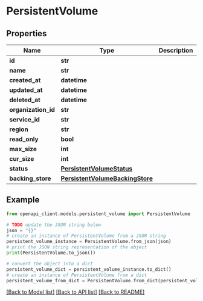 # PersistentVolume


## Properties

Name | Type | Description | Notes
------------ | ------------- | ------------- | -------------
**id** | **str** |  | [optional] 
**name** | **str** |  | [optional] 
**created_at** | **datetime** |  | [optional] 
**updated_at** | **datetime** |  | [optional] 
**deleted_at** | **datetime** |  | [optional] 
**organization_id** | **str** |  | [optional] 
**service_id** | **str** |  | [optional] 
**region** | **str** |  | [optional] 
**read_only** | **bool** |  | [optional] 
**max_size** | **int** |  | [optional] 
**cur_size** | **int** |  | [optional] 
**status** | [**PersistentVolumeStatus**](PersistentVolumeStatus.md) |  | [optional] 
**backing_store** | [**PersistentVolumeBackingStore**](PersistentVolumeBackingStore.md) |  | [optional] 

## Example

```python
from openapi_client.models.persistent_volume import PersistentVolume

# TODO update the JSON string below
json = "{}"
# create an instance of PersistentVolume from a JSON string
persistent_volume_instance = PersistentVolume.from_json(json)
# print the JSON string representation of the object
print(PersistentVolume.to_json())

# convert the object into a dict
persistent_volume_dict = persistent_volume_instance.to_dict()
# create an instance of PersistentVolume from a dict
persistent_volume_from_dict = PersistentVolume.from_dict(persistent_volume_dict)
```
[[Back to Model list]](../README.md#documentation-for-models) [[Back to API list]](../README.md#documentation-for-api-endpoints) [[Back to README]](../README.md)


